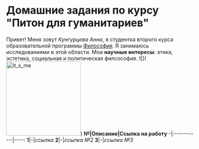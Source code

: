 # Домашние задания по курсу "Питон для гуманитариев"


Привет! Меня зовут *Кунгурцева Анна*, я студентка второго курса образовательной программы [Философия](https://www.hse.ru/ba/phil). Я занимаюсь исследованиями в этой области. Мои **научные интересы**: этика, эстетика, социальная и политическая филсософия. 
![](<a href="https://ibb.co/gv6fKp"><img src="https://preview.ibb.co/eVD5kU/it_s_me.jpg" width="200" alt="it_s_me" border="0"></a>)
**№|Описание|Ссылка на работу**
-|:----------:|----:
**1**|-|*ссылка*
**2**|-|*ссылка №2*
**3**|-|*ссылка №3*